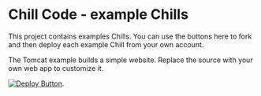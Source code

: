 # Chill Code - example Chills
This project contains examples Chills. You can use the buttons here to fork and then deploy each example Chill from your own account.

The Tomcat example builds a simple website. Replace the source with your own web app to customize it.

[![Deploy Button](https://chillcode.io/images/launch.png)](https://www.chillcode.io/s/1T).
